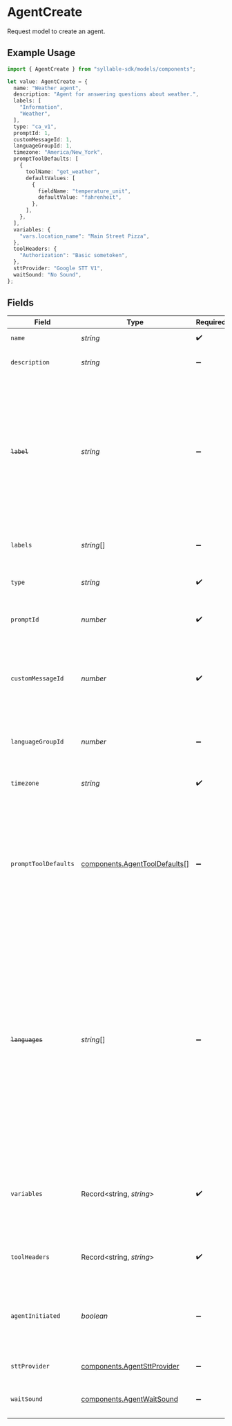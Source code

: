 # AgentCreate

Request model to create an agent.

## Example Usage

```typescript
import { AgentCreate } from "syllable-sdk/models/components";

let value: AgentCreate = {
  name: "Weather agent",
  description: "Agent for answering questions about weather.",
  labels: [
    "Information",
    "Weather",
  ],
  type: "ca_v1",
  promptId: 1,
  customMessageId: 1,
  languageGroupId: 1,
  timezone: "America/New_York",
  promptToolDefaults: [
    {
      toolName: "get_weather",
      defaultValues: [
        {
          fieldName: "temperature_unit",
          defaultValue: "fahrenheit",
        },
      ],
    },
  ],
  variables: {
    "vars.location_name": "Main Street Pizza",
  },
  toolHeaders: {
    "Authorization": "Basic sometoken",
  },
  sttProvider: "Google STT V1",
  waitSound: "No Sound",
};
```

## Fields

| Field                                                                                                                                                                                                                                                                              | Type                                                                                                                                                                                                                                                                               | Required                                                                                                                                                                                                                                                                           | Description                                                                                                                                                                                                                                                                        | Example                                                                                                                                                                                                                                                                            |
| ---------------------------------------------------------------------------------------------------------------------------------------------------------------------------------------------------------------------------------------------------------------------------------- | ---------------------------------------------------------------------------------------------------------------------------------------------------------------------------------------------------------------------------------------------------------------------------------- | ---------------------------------------------------------------------------------------------------------------------------------------------------------------------------------------------------------------------------------------------------------------------------------- | ---------------------------------------------------------------------------------------------------------------------------------------------------------------------------------------------------------------------------------------------------------------------------------- | ---------------------------------------------------------------------------------------------------------------------------------------------------------------------------------------------------------------------------------------------------------------------------------- |
| `name`                                                                                                                                                                                                                                                                             | *string*                                                                                                                                                                                                                                                                           | :heavy_check_mark:                                                                                                                                                                                                                                                                 | The agent name                                                                                                                                                                                                                                                                     | Weather agent                                                                                                                                                                                                                                                                      |
| `description`                                                                                                                                                                                                                                                                      | *string*                                                                                                                                                                                                                                                                           | :heavy_minus_sign:                                                                                                                                                                                                                                                                 | The agent description                                                                                                                                                                                                                                                              | Agent for answering questions about weather.                                                                                                                                                                                                                                       |
| ~~`label`~~                                                                                                                                                                                                                                                                        | *string*                                                                                                                                                                                                                                                                           | :heavy_minus_sign:                                                                                                                                                                                                                                                                 | : warning: ** DEPRECATED **: This will be removed in a future release, please migrate away from it as soon as possible.<br/><br/>The agent label (DEPRECATED - use labels instead.)                                                                                                | Information                                                                                                                                                                                                                                                                        |
| `labels`                                                                                                                                                                                                                                                                           | *string*[]                                                                                                                                                                                                                                                                         | :heavy_minus_sign:                                                                                                                                                                                                                                                                 | The agent labels                                                                                                                                                                                                                                                                   | [<br/>"Information",<br/>"Weather"<br/>]                                                                                                                                                                                                                                           |
| `type`                                                                                                                                                                                                                                                                             | *string*                                                                                                                                                                                                                                                                           | :heavy_check_mark:                                                                                                                                                                                                                                                                 | The agent type. Must be "ca_v1" currently.                                                                                                                                                                                                                                         | ca_v1                                                                                                                                                                                                                                                                              |
| `promptId`                                                                                                                                                                                                                                                                         | *number*                                                                                                                                                                                                                                                                           | :heavy_check_mark:                                                                                                                                                                                                                                                                 | ID of the prompt associated with the agent                                                                                                                                                                                                                                         | 1                                                                                                                                                                                                                                                                                  |
| `customMessageId`                                                                                                                                                                                                                                                                  | *number*                                                                                                                                                                                                                                                                           | :heavy_check_mark:                                                                                                                                                                                                                                                                 | Internal ID of the custom message that should be delivered at the beginning of a conversation with the agent                                                                                                                                                                       | 1                                                                                                                                                                                                                                                                                  |
| `languageGroupId`                                                                                                                                                                                                                                                                  | *number*                                                                                                                                                                                                                                                                           | :heavy_minus_sign:                                                                                                                                                                                                                                                                 | Internal ID of the language group associated with the agent                                                                                                                                                                                                                        | 1                                                                                                                                                                                                                                                                                  |
| `timezone`                                                                                                                                                                                                                                                                         | *string*                                                                                                                                                                                                                                                                           | :heavy_check_mark:                                                                                                                                                                                                                                                                 | The time zone in which the agent operates                                                                                                                                                                                                                                          | America/New_York                                                                                                                                                                                                                                                                   |
| `promptToolDefaults`                                                                                                                                                                                                                                                               | [components.AgentToolDefaults](../../models/components/agenttooldefaults.md)[]                                                                                                                                                                                                     | :heavy_minus_sign:                                                                                                                                                                                                                                                                 | Agent-level static parameter values for the agent's tools, overriding any tool-level defaults                                                                                                                                                                                      | [<br/>{<br/>"default_values": [<br/>{<br/>"default_value": "fahrenheit",<br/>"field_name": "temperature_unit"<br/>}<br/>],<br/>"tool_name": "get_weather"<br/>}<br/>]                                                                                                              |
| ~~`languages`~~                                                                                                                                                                                                                                                                    | *string*[]                                                                                                                                                                                                                                                                         | :heavy_minus_sign:                                                                                                                                                                                                                                                                 | : warning: ** DEPRECATED **: This will be removed in a future release, please migrate away from it as soon as possible.<br/><br/>BCP 47 codes of languages the agent supports. (DEPRECATED - pass an empty list here and use language group ID to link agent to a language group instead.) | [<br/>"en-US",<br/>"es-US"<br/>]                                                                                                                                                                                                                                                   |
| `variables`                                                                                                                                                                                                                                                                        | Record<string, *string*>                                                                                                                                                                                                                                                           | :heavy_check_mark:                                                                                                                                                                                                                                                                 | Custom context variables for the conversation session. Keys should be prefixed with "vars.".                                                                                                                                                                                       | {<br/>"vars.location_name": "Main Street Pizza"<br/>}                                                                                                                                                                                                                              |
| `toolHeaders`                                                                                                                                                                                                                                                                      | Record<string, *string*>                                                                                                                                                                                                                                                           | :heavy_check_mark:                                                                                                                                                                                                                                                                 | Optional headers to include in tool calls for agent.                                                                                                                                                                                                                               | {<br/>"Authorization": "Basic sometoken"<br/>}                                                                                                                                                                                                                                     |
| `agentInitiated`                                                                                                                                                                                                                                                                   | *boolean*                                                                                                                                                                                                                                                                          | :heavy_minus_sign:                                                                                                                                                                                                                                                                 | Whether the agent initiates conversation with a user after the custom message is delivered                                                                                                                                                                                         | false                                                                                                                                                                                                                                                                              |
| `sttProvider`                                                                                                                                                                                                                                                                      | [components.AgentSttProvider](../../models/components/agentsttprovider.md)                                                                                                                                                                                                         | :heavy_minus_sign:                                                                                                                                                                                                                                                                 | Speech-to-text provider for the agent.                                                                                                                                                                                                                                             | Google STT V1                                                                                                                                                                                                                                                                      |
| `waitSound`                                                                                                                                                                                                                                                                        | [components.AgentWaitSound](../../models/components/agentwaitsound.md)                                                                                                                                                                                                             | :heavy_minus_sign:                                                                                                                                                                                                                                                                 | Sound to play while waiting for a response from the LLM.                                                                                                                                                                                                                           | No Sound                                                                                                                                                                                                                                                                           |